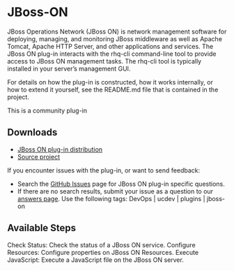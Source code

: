 
# JBoss-ON

JBoss Operations Network (JBoss ON) is network management software for deploying, managing, and monitoring JBoss middleware as well as Apache Tomcat, Apache HTTP Server, and other applications and services. The JBoss ON plug-in interacts with the rhq-cli command-line tool to provide access to JBoss ON management tasks. The rhq-cli tool is typically installed in your server’s management GUI.

For details on how the plug-in is constructed, how it works internally, or how to extend it yourself, see the README.md file that is contained in the project.

This is a community plug-in

## Downloads

* [JBoss ON plug-in distribution](https://github.com/UrbanCode/JBoss-ON-UCD/releases)
* [Source project](https://github.com/UrbanCode/JBoss-ON-UCD)

If you encounter issues with the plug-in, or want to send feedback:

* Search the [GitHub Issues](https://github.com/UrbanCode/JBoss-ON-UCD/issues) page for JBoss ON plug-in specific questions.
* If there are no search results, submit your issue as a question to our [answers page](https://community.ibm.com/community/user/wasdevops/urbancode-discussion). Use the following tags: DevOps | ucdev | plugins | jboss-on

## Available Steps

Check Status: Check the status of a JBoss ON service. Configure Resources: Configure properties on JBoss ON Resources. Execute JavaScript: Execute a JavaScript file on the JBoss ON server.
